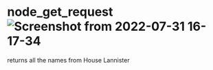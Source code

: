 # node_get_request![Screenshot from 2022-07-31 16-17-34](https://user-images.githubusercontent.com/58885049/182022590-d2ee5365-d4b0-453d-9d05-0e2d98d3798c.png)
returns all the names from House Lannister
